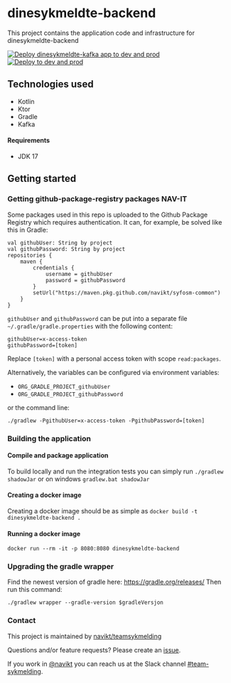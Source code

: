 # dinesykmeldte-backend
This project contains the application code and infrastructure for dinesykmeldte-backend

[![Deploy dinesykmeldte-kafka app to dev and prod](https://github.com/navikt/dinesykmeldte-backend/actions/workflows/kafka-prod.yml/badge.svg)](https://github.com/navikt/dinesykmeldte-backend/actions/workflows/kafka-prod.yml)
[![Deploy to dev and prod](https://github.com/navikt/dinesykmeldte-backend/actions/workflows/deploy.yml/badge.svg)](https://github.com/navikt/dinesykmeldte-backend/actions/workflows/deploy.yml)


## Technologies used
* Kotlin
* Ktor
* Gradle
* Kafka

#### Requirements

* JDK 17

## Getting started
### Getting github-package-registry packages NAV-IT
Some packages used in this repo is uploaded to the Github Package Registry which requires authentication. It can, for example, be solved like this in Gradle:
```
val githubUser: String by project
val githubPassword: String by project
repositories {
    maven {
        credentials {
            username = githubUser
            password = githubPassword
        }
        setUrl("https://maven.pkg.github.com/navikt/syfosm-common")
    }
}
```

`githubUser` and `githubPassword` can be put into a separate file `~/.gradle/gradle.properties` with the following content:

```                                                     
githubUser=x-access-token
githubPassword=[token]
```

Replace `[token]` with a personal access token with scope `read:packages`.

Alternatively, the variables can be configured via environment variables:

* `ORG_GRADLE_PROJECT_githubUser`
* `ORG_GRADLE_PROJECT_githubPassword`

or the command line:

```
./gradlew -PgithubUser=x-access-token -PgithubPassword=[token]
```

### Building the application
#### Compile and package application
To build locally and run the integration tests you can simply run `./gradlew shadowJar` or  on windows 
`gradlew.bat shadowJar`

#### Creating a docker image
Creating a docker image should be as simple as `docker build -t dinesykmeldte-backend .`

#### Running a docker image
`docker run --rm -it -p 8080:8080 dinesykmeldte-backend`


### Upgrading the gradle wrapper
Find the newest version of gradle here: https://gradle.org/releases/ Then run this command:

```./gradlew wrapper --gradle-version $gradleVersjon```

### Contact

This project is maintained by [navikt/teamsykmelding](CODEOWNERS)

Questions and/or feature requests? Please create an [issue](https://github.com/navikt/dinesykmeldte-backend/issues).

If you work in [@navikt](https://github.com/navikt) you can reach us at the Slack
channel [#team-sykmelding](https://nav-it.slack.com/archives/CMA3XV997).